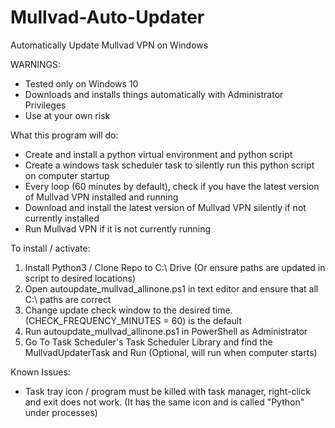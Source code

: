 # Mullvad-Auto-Updater
Automatically Update Mullvad VPN on Windows

WARNINGS:
- Tested only on Windows 10
- Downloads and installs things automatically with Administrator Privileges
- Use at your own risk

What this program will do:
- Create and install a python virtual environment and python script
- Create a windows task scheduler task to silently run this python script on computer startup
- Every loop (60 minutes by default), check if you have the latest version of Mullvad VPN installed and running
- Download and install the latest version of Mullvad VPN silently if not currently installed
- Run Mullvad VPN if it is not currently running

To install / activate:
1. Install Python3 / Clone Repo to C:\ Drive (Or ensure paths are updated in script to desired locations)
2. Open autoupdate_mullvad_allinone.ps1 in text editor and ensure that all C:\ paths are correct
3. Change update check window to the desired time. (CHECK_FREQUENCY_MINUTES = 60) is the default
4. Run autoupdate_mullvad_allinone.ps1 in PowerShell as Administrator
5. Go To Task Scheduler's Task Scheduler Library and find the MullvadUpdaterTask and Run (Optional, will run when computer starts)

Known Issues:
- Task tray icon / program must be killed with task manager, right-click and exit does not work. (It has the same icon and is called "Python" under processes)
